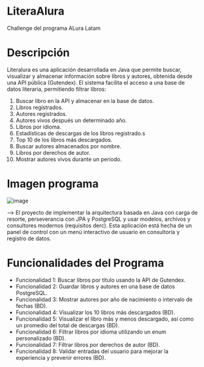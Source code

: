 # LiteraAlura
Challenge del programa ALura Latam

# Descripción

Literalura es una aplicación desarrollada en Java que permite buscar, visualizar y almacenar información sobre libros y autores, obtenida desde una API pública (Gutendex). El sistema facilita el acceso a una base de datos literaria, permitiendo filtrar libros:

1. Buscar libro en la API y almacenar en la base de datos.
2. Libros registrados.
3. Autores registrados.
4. Autores vivos después un determinado año.
5. Libros por idioma.
6. Estadísticas de descargas de los libros registrado.s
7. Top 10 de los libros más descargados.
8. Buscar autores almacenados por nombre.
9. Libros por derechos de autor.
10. Mostrar autores vivos durante un periodo.

# Imagen programa


![image](https://github.com/user-attachments/assets/e99bcc9b-d30b-4c6c-9408-365df6a59f38)


-->  El proyecto de implementar la arquitectura basada en Java con carga de resorte, perseverancia con JPA y PostgreSQL y usar modelos, archivos y consultores modernos (requisitos derc). Esta aplicación está hecha de un panel de control con un menú interactivo de usuario en consultoría y registro de datos.


# Funcionalidades del Programa

* Funcionalidad 1: Buscar libros por título usando la API de Gutendex.
* Funcionalidad 2: Guardar libros y autores en una base de datos PostgreSQL.
* Funcionalidad 3: Mostrar autores por año de nacimiento o intervalo de fechas (BD).
* Funcionalidad 4: Visualizar los 10 libros más descargados (BD).
* Funcionalidad 5: Visualizar el libro más y menos descargado, así como un promedio del total de descargas (BD).
* Funcionalidad 6: Filtrar libros por idioma utilizando un enum personalizado (BD).
* Funcionalidad 7: Filtrar libros por derechos de autor (BD).
* Funcionalidad 8: Validar entradas del usuario para mejorar la experiencia y prevenir errores (BD).
